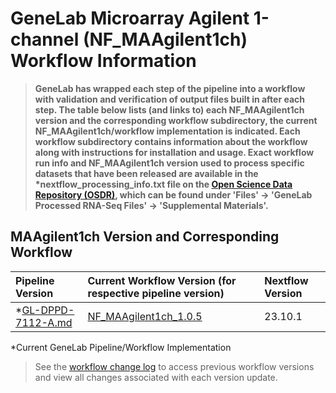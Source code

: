 # GeneLab Microarray Agilent 1-channel (NF_MAAgilent1ch) Workflow Information

> **GeneLab has wrapped each step of the pipeline into a workflow with validation and verification of output files built in after each step. The table below lists (and links to) each NF_MAAgilent1ch version and the corresponding workflow subdirectory, the current NF_MAAgilent1ch/workflow implementation is indicated. Each workflow subdirectory contains information about the workflow along with instructions for installation and usage. Exact workflow run info and NF_MAAgilent1ch version used to process specific datasets that have been released are available in the \*nextflow_processing_info.txt file on the [Open Science Data Repository (OSDR)](https://osdr.nasa.gov/bio/repo/), which can be found under 'Files' -> 'GeneLab Processed RNA-Seq Files' -> 'Supplemental Materials'.**  

## MAAgilent1ch Version and Corresponding Workflow

|Pipeline Version|Current Workflow Version (for respective pipeline version)|Nextflow Version|
|:---------------|:---------------------------------------------------------|:---------------|
|*[GL-DPPD-7112-A.md](../Pipeline_GL-DPPD-7112_Versions/GL-DPPD-7112-A.md)|[NF_MAAgilent1ch_1.0.5](NF_MAAgilent1ch)|23.10.1|

*Current GeneLab Pipeline/Workflow Implementation

> See the [workflow change log](NF_MAAgilent1ch/CHANGELOG.md) to access previous workflow versions and view all changes associated with each version update. 
